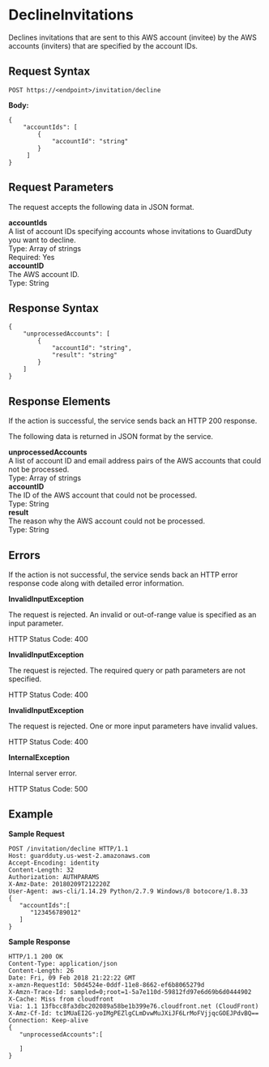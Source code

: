 # DeclineInvitations<a name="decline-invitations"></a>

Declines invitations that are sent to this AWS account \(invitee\) by the AWS accounts \(inviters\) that are specified by the account IDs\.

## Request Syntax<a name="decline-invitations-request-syntax"></a>

```
POST https://<endpoint>/invitation/decline
```

**Body:**

```
{
    "accountIds": [
        {
            "accountId": "string"
        }
     ]
}
```

## Request Parameters<a name="decline-invitations-request-parameters"></a>

The request accepts the following data in JSON format\.

**accountIds**  
A list of account IDs specifying accounts whose invitations to GuardDuty you want to decline\.  
Type: Array of strings  
Required: Yes    
**accountID**  
The AWS account ID\.  
Type: String

## Response Syntax<a name="decline-invitations-response-syntax"></a>

```
{
    "unprocessedAccounts": [
        {
            "accountId": "string",
            "result": "string"
        }
    ]
}
```

## Response Elements<a name="decline-invitations-response-parameters"></a>

If the action is successful, the service sends back an HTTP 200 response\.

The following data is returned in JSON format by the service\.

**unprocessedAccounts**  
A list of account ID and email address pairs of the AWS accounts that could not be processed\.  
Type: Array of strings    
**accountID**  
The ID of the AWS account that could not be processed\.  
Type: String  
**result**  
The reason why the AWS account could not be processed\.  
Type: String

## Errors<a name="decline-invitations-errors"></a>

If the action is not successful, the service sends back an HTTP error response code along with detailed error information\.

**InvalidInputException**

The request is rejected\. An invalid or out\-of\-range value is specified as an input parameter\.

HTTP Status Code: 400 

**InvalidInputException**

The request is rejected\. The required query or path parameters are not specified\.

HTTP Status Code: 400 

**InvalidInputException**

The request is rejected\. One or more input parameters have invalid values\.

HTTP Status Code: 400 

**InternalException**

Internal server error\.

HTTP Status Code: 500 

## Example<a name="decline-invitations-example"></a>

**Sample Request**

```
POST /invitation/decline HTTP/1.1
Host: guardduty.us-west-2.amazonaws.com
Accept-Encoding: identity
Content-Length: 32
Authorization: AUTHPARAMS
X-Amz-Date: 20180209T212220Z
User-Agent: aws-cli/1.14.29 Python/2.7.9 Windows/8 botocore/1.8.33
{  
   "accountIds":[  
      "123456789012"
   ]
}
```

**Sample Response**

```
HTTP/1.1 200 OK
Content-Type: application/json
Content-Length: 26
Date: Fri, 09 Feb 2018 21:22:22 GMT
x-amzn-RequestId: 50d4524e-0ddf-11e8-8662-ef6b8065279d
X-Amzn-Trace-Id: sampled=0;root=1-5a7e110d-59812fd97e6d69b6d0444902
X-Cache: Miss from cloudfront
Via: 1.1 13fbcc8fa3dbc202089a58be1b399e76.cloudfront.net (CloudFront)
X-Amz-Cf-Id: tc1MUaEI2G-yoIMgPEZlgCLmDvwMuJXiJF6LrMoFVjjqcGOEJPdvBQ==
Connection: Keep-alive
{  
   "unprocessedAccounts":[  

   ]
}
```